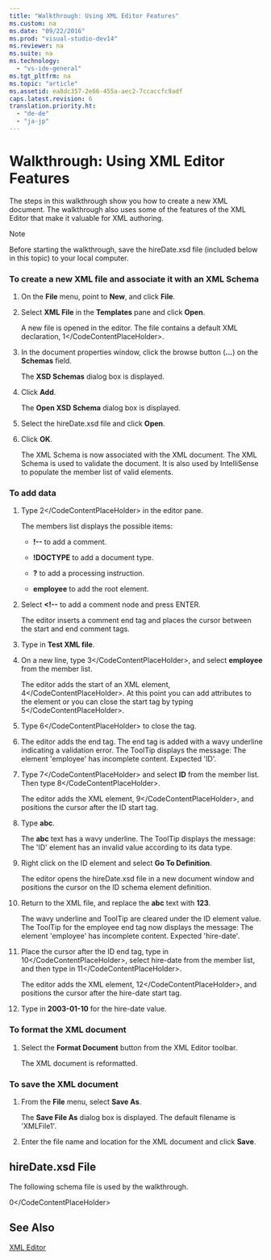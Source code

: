 ```yaml
---
title: "Walkthrough: Using XML Editor Features"
ms.custom: na
ms.date: "09/22/2016"
ms.prod: "visual-studio-dev14"
ms.reviewer: na
ms.suite: na
ms.technology: 
  - "vs-ide-general"
ms.tgt_pltfrm: na
ms.topic: "article"
ms.assetid: ea8dc357-2e66-455a-aec2-7ccaccfc9adf
caps.latest.revision: 6
translation.priority.ht: 
  - "de-de"
  - "ja-jp"
---
```

# Walkthrough: Using XML Editor Features
The steps in this walkthrough show you how to create a new XML document. The walkthrough also uses some of the features of the XML Editor that make it valuable for XML authoring.  
  
> [!NOTE]
>  Before starting the walkthrough, save the hireDate.xsd file (included below in this topic) to your local computer.  
  
### To create a new XML file and associate it with an XML Schema  
  
1.  On the **File** menu, point to **New**, and click **File**.  
  
2.  Select **XML File** in the **Templates** pane and click **Open**.  
  
     A new file is opened in the editor. The file contains a default XML declaration, <CodeContentPlaceHolder>1\</CodeContentPlaceHolder>.  
  
3.  In the document properties window, click the browse button (**...**) on the **Schemas** field.  
  
     The **XSD Schemas** dialog box is displayed.  
  
4.  Click **Add**.  
  
     The **Open XSD Schema** dialog box is displayed.  
  
5.  Select the hireDate.xsd file and click **Open**.  
  
6.  Click **OK**.  
  
     The XML Schema is now associated with the XML document. The XML Schema is used to validate the document. It is also used by IntelliSense to populate the member list of valid elements.  
  
### To add data  
  
1.  Type <CodeContentPlaceHolder>2\</CodeContentPlaceHolder> in the editor pane.  
  
     The members list displays the possible items:  
  
    -   **!--** to add a comment.  
  
    -   **!DOCTYPE** to add a document type.  
  
    -   **?** to add a processing instruction.  
  
    -   **employee** to add the root element.  
  
2.  Select **<!--** to add a comment node and press ENTER.  
  
     The editor inserts a comment end tag and places the cursor between the start and end comment tags.  
  
3.  Type in **Test XML file**.  
  
4.  On a new line, type <CodeContentPlaceHolder>3\</CodeContentPlaceHolder>, and select **employee** from the member list.  
  
     The editor adds the start of an XML element, <CodeContentPlaceHolder>4\</CodeContentPlaceHolder>. At this point you can add attributes to the element or you can close the start tag by typing <CodeContentPlaceHolder>5\</CodeContentPlaceHolder>.  
  
5.  Type <CodeContentPlaceHolder>6\</CodeContentPlaceHolder> to close the tag.  
  
6.  The editor adds the end tag. The end tag is added with a wavy underline indicating a validation error. The ToolTip displays the message: The element 'employee' has incomplete content. Expected 'ID'.  
  
7.  Type <CodeContentPlaceHolder>7\</CodeContentPlaceHolder> and select **ID** from the member list. Then type <CodeContentPlaceHolder>8\</CodeContentPlaceHolder>.  
  
     The editor adds the XML element, <CodeContentPlaceHolder>9\</CodeContentPlaceHolder>, and positions the cursor after the ID start tag.  
  
8.  Type **abc**.  
  
     The **abc** text has a wavy underline. The ToolTip displays the message: The 'ID' element has an invalid value according to its data type.  
  
9. Right click on the ID element and select **Go To Definition**.  
  
     The editor opens the hireDate.xsd file in a new document window and positions the cursor on the ID schema element definition.  
  
10. Return to the XML file, and replace the **abc** text with **123**.  
  
     The wavy underline and ToolTip are cleared under the ID element value. The ToolTip for the employee end tag now displays the message: The element 'employee' has incomplete content. Expected 'hire-date'.  
  
11. Place the cursor after the ID end tag, type in <CodeContentPlaceHolder>10\</CodeContentPlaceHolder>, select hire-date from the member list, and then type in <CodeContentPlaceHolder>11\</CodeContentPlaceHolder>.  
  
     The editor adds the XML element, <CodeContentPlaceHolder>12\</CodeContentPlaceHolder>, and positions the cursor after the hire-date start tag.  
  
12. Type in **2003-01-10** for the hire-date value.  
  
### To format the XML document  
  
1.  Select the **Format Document** button from the XML Editor toolbar.  
  
     The XML document is reformatted.  
  
### To save the XML document  
  
1.  From the **File** menu, select **Save As**.  
  
     The **Save File As** dialog box is displayed. The default filename is 'XMLFile1'.  
  
2.  Enter the file name and location for the XML document and click **Save**.  
  
## hireDate.xsd File  
 The following schema file is used by the walkthrough.  
  
<CodeContentPlaceHolder>0\</CodeContentPlaceHolder>  
## See Also  
 [XML Editor](../vs140/xml-editor.md)